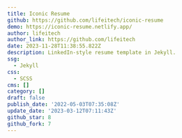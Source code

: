 ```yaml
---
title: Iconic Resume
github: https://github.com/lifeitech/iconic-resume
demo: https://iconic-resume.netlify.app/
author: lifeitech
author_link: https://github.com/lifeitech
date: 2023-11-28T11:38:55.822Z
description: LinkedIn-style resume template in Jekyll.
ssg:
  - Jekyll
css:
  - SCSS
cms: []
category: []
draft: false
publish_date: '2022-05-03T07:35:08Z'
update_date: '2023-03-12T07:11:43Z'
github_star: 8
github_fork: 7
---
```

